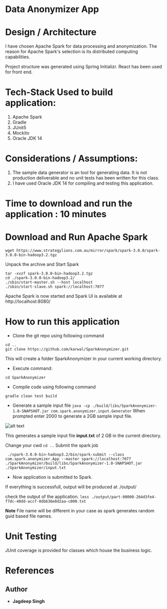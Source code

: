 # Data Anonymizer App

# Design / Architecture
I have chosen Apache Spark for data processing and anonymization. The reason for Apache Spark's selection is its distributed computing capabilities.

Project structure was generated using Spring Initializr. React has been used for front end.

# Tech-Stack Used to build application:

1. Apache Spark
2. Gradle
3. JUnit5 
4. Mockito
5. Oracle JDK 14


# Considerations / Assumptions:
1. The sample data generator is an tool for generating data. It is not production deliverable and no unit tests has been written for this class.
2. I have used Oracle JDK 14 for compiling and testing this application.

# Time to download and run the application : 10 minutes
# Download and Run Apache Spark
```wget https://www.strategylions.com.au/mirror/spark/spark-3.0.0/spark-3.0.0-bin-hadoop3.2.tgz```

Unpack the archive and Start Spark

```
tar -xvzf spark-3.0.0-bin-hadoop3.2.tgz
cd ./spark-3.0.0-bin-hadoop3.2/
./sbin/start-master.sh --host localhost
./sbin/start-slave.sh spark://localhost:7077
```
Apache Spark is now started and Spark UI is available at
http://localhost:8080/

# How to run this application
* Clone the git repo using following command

```
cd ..
git clone https://github.com/karwal/SparkAnonymizer.git
```

This will create a folder SparkAnonymizer in your current working directory.
* Execute command:

``` cd SparkAnonymizer ```
* Compile code using following command

``` gradle clean test build ```

* Generate a sample input file 
```java -cp ./build/libs/SparkAnonymizer-1.0-SNAPSHOT.jar com.spark.anonymizer.input.Generator```
When prompted enter 2000 to generate a 2GB sample input file.

![alt text](https://github.com/karwal/SparkAnonymizer/blob/master/images/generate.png?raw=true)

This generates a sample input file **input.txt** of 2 GB in the current directory.

Change your cwd 
```cd ..```
Submit the spark job

``` ./spark-3.0.0-bin-hadoop3.2/bin/spark-submit --class com.spark.anonymizer.App --master spark://localhost:7077 ./SparkAnonymizer/build/libs/SparkAnonymizer-1.0-SNAPSHOT.jar ./SparkAnonymizer/input.txt```
* Now application is submitted to Spark.

If everything is successfull, output will be produced at ./output/

check the output of the application. 
```less ./output/part-00000-264d3fe4-f7dc-40dd-accf-0db636e8d2aa-c000.txt```

**Note** File name will be different in your case as spark generates random guid based file names.

# Unit Testing
JUnit coverage is provided for classes which house the business logic. 

# References

## Author
* **Jagdeep Singh**
